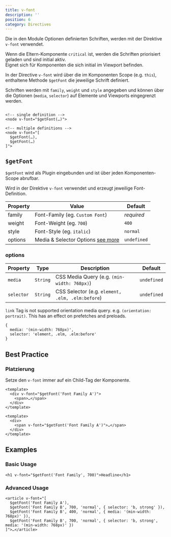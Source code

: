 ```yaml
---
title: v-font
description: ''
position: 6
category: Directives
---
```


Die in den Module Optionen definierten Schriften, werden mit der Direktive `v-font` verwendet. 


<alert>
Wenn die Eltern-Komponente <code>critical</code> ist, werden die Schriften priorisiert geladen und sind initial aktiv.<br>
Eignet sich für Komponenten die sich initial im Viewport befinden.
</alert>

In der Directive `v-font` wird über die im Komponenten Scope (e.g. `this`), enthaltene Methode `$getFont` die jeweilige Schrift definiert.

Schriften werden mit `family`, `weight` und `style` angegeben und können über die Optionen (`media`, `selector`) auf Elemente und Viewports eingegrenzt werden.

```html[example]

<!-- single definition -->
<node v-font="$getFont(…)">

<!-- multiple definitions -->
<node v-font="[
  $getFont(…),
  $getFont(…)
]">

```

## `$getFont`

`$getFont` wird als Plugin eingebunden und ist über jeden Komponenten-Scope abrufbar. 

Wird in der Direktive `v-font` verwendet und erzeugt jeweilige Font-Definition.

| Property | Value                                         | Default     |
| -------- | --------------------------------------------- | ----------- |
| family   | Font-Family (eg. `Custom Font`)               | *required*  |
| weight   | Font-Weight (eg. `700`)                       | `400`       |
| style    | Font-Style (eg. `italic`)                     | `normal`    |
| options  | Media & Selector Options [see more](#options) | `undefined` |


### options

| Property   | Type     | Description                                      | Default     |
| ---------- | -------- | ------------------------------------------------ | ----------- |
| `media`    | `String` | CSS Media Query (e.g. `(min-width: 768px)`)      | `undefined` |
| `selector` | `String` | CSS Selector (e.g. `element, .elm, .elm:before`) | `undefined` |


<alert type="danger">
<code>link</code> Tag is not supported orientation media query. e.g. <code>(orientation: portrait)</code>.
This has an effect on prefetches and preloads.
</alert>

```js[example]
{
  media: '(min-width: 768px)',
  selector: 'element, .elm, .elm:before'
}
```

## Best Practice

### Platzierung

Setze den `v-font` immer auf ein Child-Tag der Komponente.

```vue[Bad]
<template>
  <div v-font="$getFont('Font Family A')">
    <span>…</span>
  </div>
</template>
```

```vue[Good]
<template>
  <div>
    <span v-font="$getFont('Font Family A')">…</span>
  </div>
</template>
```

## Examples

### Basic Usage

```vue[Example]
<h1 v-font="$getFont('Font Family', 700)">Headline</h1>
```
### Advanced Usage

```vue[Example]
<article v-font="[
  $getFont('Font Family A'),
  $getFont('Font Family B', 700, 'normal', { selector: 'b, strong' }),
  $getFont('Font Family B', 400, 'normal', { media: '(min-width: 768px)' }),
  $getFont('Font Family B', 700, 'normal', { selector: 'b, strong', media: '(min-width: 768px)' })
]">…</article>
```
